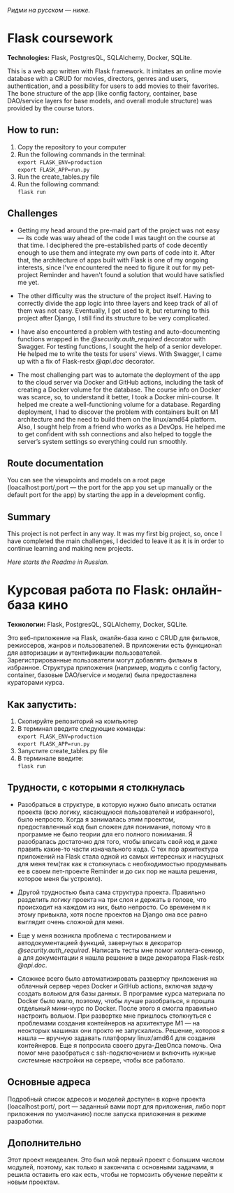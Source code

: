 <i>Ридми на русском — ниже.</i>

# Flask coursework

<p><b>Technologies:</b> Flask, PostgresQL, SQLAlchemy, Docker, SQLite.</p>

This is a web app written with Flask framework. It imitates an online movie database with a CRUD for movies, directors, genres and users, authentication, and a possibility for users to add movies to their favorites. The bone structure of the app (like config factory, container, base DAO/service layers for base models, and overall module structure) was provided by the course tutors.

## How to run:
1. Copy the repository to your computer
2. Run the following commands in the terminal: <br>
`export FLASK_ENV=production` <br>
`export FLASK_APP=run.py` <br>
3. Run the create_tables.py file
4. Run the following command: <br>
`flask run`

## Challenges
<ul>
<p><li>Getting my head around the pre-maid part of the project was not easy — its code was way ahead of the code I was taught on the course at that time. I deciphered the pre-established parts of code decently enough to use them and integrate my own parts of code into it. After that, the architecture of apps built with Flask is one of my ongoing interests, since I've encountered the need to figure it out for my pet-project Reminder and haven't found a solution that would have satisfied me yet.</li></p>

<p><li>The other difficulty was the structure of the project itself. Having to correctly divide the app logic into three layers and keep track of all of them was not easy. Eventually, I got used to it, but returning to this project after Django, I still find its structure to be very complicated.</li></p>

<p><li>I have also encountered a problem with testing and auto-documenting functions wrapped in the <i>@security.auth_required</i> decorator with Swagger. For testing functions, I sought the help of a senior developer. He helped me to write the tests for users' views. With Swagger, I came up with a fix of Flask-restx <i>@api.doc</i> decorator.</li></p>

<p><li>The most challenging part was to automate the deployment of the app to the cloud server via Docker and GitHub actions, including the task of creating a Docker volume for the database.
The course info on Docker was scarce, so, to understand it better, I took a Docker mini-course. It helped me create a well-functioning volume for a database.
Regarding deployment, I had to discover the problem with containers built on M1 architecture and the need to build them on the linux/amd64 platform. Also, I sought help from a friend who works as a DevOps. He helped me to get confident with ssh connections and also helped to toggle the server’s system settings so everything could run smoothly.</li></p>
</ul>

## Route documentation

You can see the viewpoints and models on a root page (loacalhost:port/,port — the port for the app you set up manually or the default port for the app) by starting the app in a development config.

## Summary

This project is not perfect in any way. It was my first big project, so, once I have completed the main challenges, I decided to leave it as it is in order to continue learning and making new projects.

<i>Here starts the Readme in Russian.</i>

# Курсовая работа по Flask: онлайн-база кино

<p><b>Технологии:</b> Flask, PostgresQL, SQLAlchemy, Docker, SQLite.</p>

Это веб-приложение на Flask, оналйн-база кино с CRUD для фильмов, режиссеров, жанров и пользователей. В приложении есть функционал для авторизации и аутентификации пользователей. Зарегистрированные пользователи могут добавлять фильмы в избранное. Структура приложения (например, модуль с config factory, container, базовые DAO/service и модели) была предоставлена кураторами курса.

## Как запустить:
1. Скопируйте репозиторий на компьютер
2. В терминал введите следующие команды: <br>
`export FLASK_ENV=production` <br>
`export FLASK_APP=run.py` <br>
3. Запустите create_tables.py file
4. В терминале введите: <br>
`flask run`

## Трудности, с которыми я столкнулась
<ul>
<p><li>Разобраться в структуре, в которую нужно было вписать остатки проекта (всю логику, касающуюся пользователей и избранного), было непросто. Когда я занималась этим проектом, предоставленный код был сложен для понимания, потому что в программе не было теории для его полного понимания. Я разобралась достаточно для того, чтобы вписать свой код и даже править какие-то части изначального кода. С тех пор архитектура приложений на Flask стала одной из самых интересных и насущных для меня тем(так как я столкнулась с необходимостью продумывать ее в своем пет-проекте Reminder и до сих пор не нашла решения, которое меня бы устроило).</li></p>

<p><li>Другой трудностью была сама структура проекта. Правильно разделить логику проекта на три слоя и держать в голове, что происходит на каждом из них, было непросто. Со временем я к этому привыкла, хотя после проектов на Django она все равно выглядит очень сложной для меня.</li></p>

<p><li>Еще у меня возникла проблема с тестированием и автодокументацией функций, завернутых в декоратор <i>@security.auth_required</i>. Написать тесты мне помог коллега-сениор, а для документации я нашла решение в виде декоратора Flask-restx <i>@api.doc</i>.</li></p>

<p><li>Сложнее всего было автоматизировать развертку приложения на облачный сервер через Docker и GitHub actions, включая задачу создать вольюм для базы данных. В программе курса материала по Docker было мало, поэтому, чтобы лучше разобраться, я прошла отдельный мини-курс по Docker. После этого я смогла правильно настроить вольюм.
При развертке мне пришлось столкнуться с проблемами создания контейнеров на архитектуре M1 — на неокторых машинах они прокто не запускались. Решение, котороя я нашла — вручную задавать платформу linux/amd64 для создания контейнеров. Еще я попросила своего друга-ДевОпса помочь. Она помог мне разобраться с ssh-подключением и включить нужные системные настройки на сервере, чтобы все работало.</li></p>
</ul>

## Основные адреса

Подробный список адресов и моделей доступен в корне проекта (loacalhost:port/, port — заданный вами порт для приложения, либо порт приложения по умолчанию) после запуска приложения в режиме разработки.

## Дополнительно

Этот проект неидеален. Это был мой первый проект с большим числом модулей, поэтому, как только я закончила с основными задачами, я решила оставить его как есть, чтобы не тормозить обучение перейти к новым проектам.
